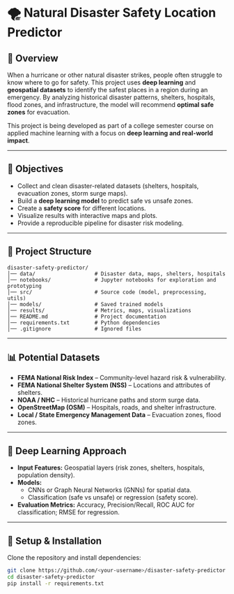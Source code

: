 # 🌪️ Natural Disaster Safety Location Predictor

## 📖 Overview
When a hurricane or other natural disaster strikes, people often struggle to know where to go for safety. This project uses **deep learning** and **geospatial datasets** to identify the safest places in a region during an emergency. By analyzing historical disaster patterns, shelters, hospitals, flood zones, and infrastructure, the model will recommend **optimal safe zones** for evacuation.

This project is being developed as part of a college semester course on applied machine learning with a focus on **deep learning and real-world impact**.

---

## 🎯 Objectives
- Collect and clean disaster-related datasets (shelters, hospitals, evacuation zones, storm surge maps).
- Build a **deep learning model** to predict safe vs unsafe zones.
- Create a **safety score** for different locations.
- Visualize results with interactive maps and plots.
- Provide a reproducible pipeline for disaster risk modeling.

---

## 📂 Project Structure

```
disaster-safety-predictor/
│── data/                   # Disaster data, maps, shelters, hospitals
│── notebooks/              # Jupyter notebooks for exploration and prototyping
│── src/                    # Source code (model, preprocessing, utils)
│── models/                 # Saved trained models
│── results/                # Metrics, maps, visualizations
│── README.md               # Project documentation
│── requirements.txt        # Python dependencies
│── .gitignore              # Ignored files

```
---


## 📊 Potential Datasets
- **FEMA National Risk Index** – Community-level hazard risk & vulnerability.  
- **FEMA National Shelter System (NSS)** – Locations and attributes of shelters.  
- **NOAA / NHC** – Historical hurricane paths and storm surge data.  
- **OpenStreetMap (OSM)** – Hospitals, roads, and shelter infrastructure.  
- **Local / State Emergency Management Data** – Evacuation zones, flood zones.  

---

## 🧠 Deep Learning Approach
- **Input Features:** Geospatial layers (risk zones, shelters, hospitals, population density).  
- **Models:**  
  - CNNs or Graph Neural Networks (GNNs) for spatial data.  
  - Classification (safe vs unsafe) or regression (safety score).  
- **Evaluation Metrics:** Accuracy, Precision/Recall, ROC AUC for classification; RMSE for regression.  

---

## 🚀 Setup & Installation
Clone the repository and install dependencies:

```bash
git clone https://github.com/<your-username>/disaster-safety-predictor.git
cd disaster-safety-predictor
pip install -r requirements.txt

